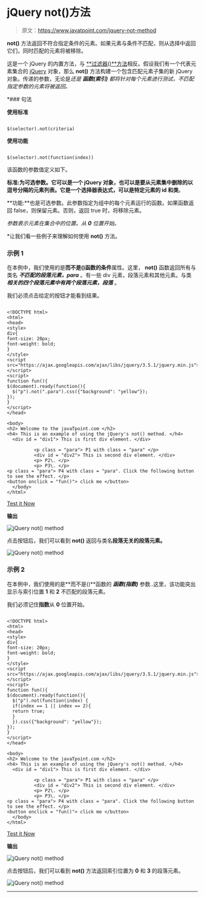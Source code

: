 # jQuery not()方法

> 原文：<https://www.javatpoint.com/jquery-not-method>

**not()** 方法返回不符合指定条件的元素。如果元素与条件不匹配，则从选择中返回它们，同时匹配的元素将被移除。

这是一个 jQuery 的内置方法，与 [**过滤器()**方法](https://www.javatpoint.com/jquery-filter)相反。假设我们有一个代表元素集合的 [jQuery](https://www.javatpoint.com/jquery-tutorial) 对象，那么 **not()** 方法构建一个包含匹配元素子集的新 jQuery 对象。传递的参数，无论是*还是 ***函数(索引)*** 都将针对每个元素进行测试，不匹配指定参数的元素将被返回。*

 *### 句法

**使用标准**

```

$(selector).not(criteria)

```

**使用功能**

```

$(selector).not(function(index))

```

该函数的参数值定义如下。

**标准:**为可选参数。它可以是一个 jQuery 对象，也可以是要从元素集中删除的以逗号分隔的元素列表。它是一个选择器表达式，可以是特定元素的 **id** 和**类**。

**功能:**也是可选参数。此参数指定为组中的每个元素运行的函数。如果函数返回 false，则保留元素。否则，返回 true 时，将移除元素。

*参数表示元素在集合中的位置。从 **0** 位置开始。*

 *让我们看一些例子来理解如何使用 **not()** 方法。

### 示例 1

在本例中，我们使用的是**而不是()**函数的**条件**属性。这里， **not()** 函数返回所有与类名 ***不匹配的段落元素，para*** 。有一些 div 元素，段落元素和其他元素。与类 ***相关的四个段落元素中有两个段落元素，段落*** 。

我们必须点击给定的按钮才能看到结果。

```

<!DOCTYPE html>
<html>
<head>
<style>
div{
font-size: 20px;
font-weight: bold;
}
</style>
<script src="https://ajax.googleapis.com/ajax/libs/jquery/3.5.1/jquery.min.js"></script>
<script>
function fun(){
$(document).ready(function(){
  $("p").not(".para").css({"background": "yellow"});
});
}
</script>
</head>

<body> 
<h2> Welcome to the javaTpoint.com </h2>   
<h4> This is an example of using the jQuery's not() method. </h4>
  <div id = "div1"> This is first div element. </div>

          <p class = "para"> P1 with class = "para" </p>
		  <div id = "div2"> This is second div element. </div>
		  <p> P2\. </p>
		  <p> P3\. </p>
<p class = "para"> P4 with class = "para". Click the following button to see the effect. </p>
<button onclick = "fun()"> click me </button>
  </body>
</html>

```

[Test it Now](https://www.javatpoint.com/oprweb/test.jsp?filename=jquery-not-method1)

**输出**

![jQuery not() method](img/77dfa7f10ed8e39bee58c8e4cb899414.png)

点击按钮后，我们可以看到 **not()** 返回与类名**段落无关的段落元素。**

![jQuery not() method](img/bc5564c08c227c4565aaf6a07401069a.png)

### 示例 2

在本例中，我们使用的是**而不是()**函数的 ***函数(指数)*** 参数..这里，该功能突出显示与索引位置 **1** 和 **2** 不匹配的段落元素。

我们必须记住**指数**从 **0** 位置开始。

```

<!DOCTYPE html>
<html>
<head>
<style>
div{
font-size: 20px;
font-weight: bold;
}
</style>
<script src="https://ajax.googleapis.com/ajax/libs/jquery/3.5.1/jquery.min.js"></script>
<script>
function fun(){
$(document).ready(function(){
  $("p").not(function(index) {
  if(index == 1 || index == 2){
  return true;
  }
  }).css({"background": "yellow"});
});
}
</script>
</head>

<body> 
<h2> Welcome to the javaTpoint.com </h2>   
<h4> This is an example of using the jQuery's not() method. </h4>
  <div id = "div1"> This is first div element. </div>

          <p class = "para"> P1 with class = "para" </p>
		  <div id = "div2"> This is second div element. </div>
		  <p> P2\. </p>
		  <p> P3\. </p>
<p class = "para"> P4 with class = "para". Click the following button to see the effect. </p>
<button onclick = "fun()"> click me </button>
  </body>
</html>

```

[Test it Now](https://www.javatpoint.com/oprweb/test.jsp?filename=jquery-not-method2)

**输出**

![jQuery not() method](img/48cc95702bf7c496cd43c20b11b913a7.png)

点击按钮后，我们可以看到 **not()** 方法返回索引位置为 **0** 和 **3** 的段落元素。

![jQuery not() method](img/8683006f94203e62de57a8d6bd968049.png)

* * ***